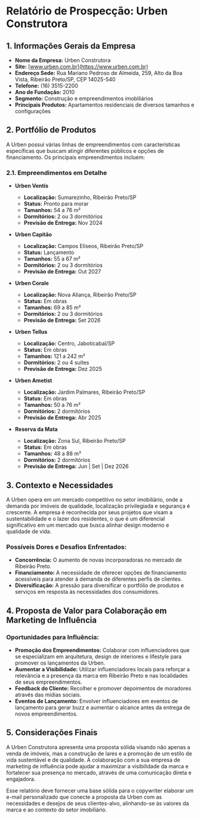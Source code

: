 # Relatório de Prospecção: Urben Construtora

## 1. Informações Gerais da Empresa

- **Nome da Empresa:** Urben Construtora
- **Site:** [www.urben.com.br](https://www.urben.com.br)
- **Endereço Sede:** Rua Mariano Pedroso de Almeida, 259, Alto da Boa Vista, Ribeirão Preto/SP, CEP 14025-540
- **Telefone:** (16) 3515-2200
- **Ano de Fundação:** 2010
- **Segmento:** Construção e empreendimentos imobiliários
- **Principais Produtos:** Apartamentos residenciais de diversos tamanhos e configurações

## 2. Portfólio de Produtos

A Urben possui várias linhas de empreendimentos com características específicas que buscam atingir diferentes públicos e opções de financiamento. Os principais empreendimentos incluem:

### 2.1. Empreendimentos em Detalhe 
- **Urben Ventis**
  - **Localização:** Sumarezinho, Ribeirão Preto/SP
  - **Status:** Pronto para morar
  - **Tamanhos:** 54 a 76 m²
  - **Dormitórios:** 2 ou 3 dormitórios
  - **Previsão de Entrega:** Nov 2024

- **Urben Capitão**
  - **Localização:** Campos Elíseos, Ribeirão Preto/SP
  - **Status:** Lançamento
  - **Tamanhos:** 55 a 67 m²
  - **Dormitórios:** 2 ou 3 dormitórios
  - **Previsão de Entrega:** Out 2027

- **Urben Corale**
  - **Localização:** Nova Aliança, Ribeirão Preto/SP
  - **Status:** Em obras
  - **Tamanhos:** 69 a 85 m²
  - **Dormitórios:** 2 ou 3 dormitórios
  - **Previsão de Entrega:** Set 2026

- **Urben Tellus**
  - **Localização:** Centro, Jaboticabal/SP
  - **Status:** Em obras
  - **Tamanhos:** 121 a 242 m²
  - **Dormitórios:** 2 ou 4 suítes
  - **Previsão de Entrega:** Dez 2025

- **Urben Ametist**
  - **Localização:** Jardim Palmares, Ribeirão Preto/SP
  - **Status:** Em obras
  - **Tamanhos:** 50 a 76 m²
  - **Dormitórios:** 2 dormitórios
  - **Previsão de Entrega:** Abr 2025

- **Reserva da Mata**
  - **Localização:** Zona Sul, Ribeirão Preto/SP
  - **Status:** Em obras
  - **Tamanhos:** 48 a 88 m²
  - **Dormitórios:** 2 dormitórios 
  - **Previsão de Entrega:** Jun | Set | Dez 2026

## 3. Contexto e Necessidades

A Urben opera em um mercado competitivo no setor imobiliário, onde a demanda por imóveis de qualidade, localização privilegiada e segurança é crescente. A empresa é reconhecida por seus projetos que visam a sustentabilidade e o lazer dos residentes, o que é um diferencial significativo em um mercado que busca alinhar design moderno e qualidade de vida.

### Possíveis Dores e Desafios Enfrentados:
- **Concorrência:** O aumento de novas incorporadoras no mercado de Ribeirão Preto.
- **Financiamento:** A necessidade de oferecer opções de financiamento acessíveis para atender à demanda de diferentes perfis de clientes.
- **Diversificação:** A pressão para diversificar o portfólio de produtos e serviços em resposta às necessidades dos consumidores.

## 4. Proposta de Valor para Colaboração em Marketing de Influência 

### Oportunidades para Influência:
- **Promoção dos Empreendimentos:** Colaborar com influenciadores que se especializam em arquitetura, design de interiores e lifestyle para promover os lançamentos da Urben.
- **Aumentar a Visibilidade:** Utilizar influenciadores locais para reforçar a relevância e a presença da marca em Ribeirão Preto e nas localidades de seus empreendimentos.
- **Feedback do Cliente:** Recolher e promover depoimentos de moradores através das mídias sociais.
- **Eventos de Lançamento:** Envolver influenciadores em eventos de lançamento para gerar buzz e aumentar o alcance antes da entrega de novos empreendimentos.

## 5. Considerações Finais

A Urben Construtora apresenta uma proposta sólida visando não apenas a venda de imóveis, mas a construção de lares e a promoção de um estilo de vida sustentável e de qualidade. A colaboração com a sua empresa de marketing de influência pode ajudar a maximizar a visibilidade da marca e fortalecer sua presença no mercado, através de uma comunicação direta e engajadora. 

Esse relatório deve fornecer uma base sólida para o copywriter elaborar um e-mail personalizado que conecte a proposta da Urben com as necessidades e desejos de seus clientes-alvo, alinhando-se às valores da marca e ao contexto do setor imobiliário.